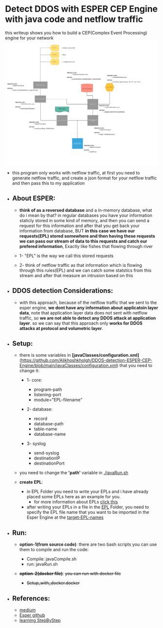# Detect DDOS with ESPER CEP Engine with java code and netflow traffic

this writeup shows you how to build a CEP(Complex Event Processing) engine for your network
![alt text](https://github.com/Alikhoshkholgh/DDOS-detection-ESPER-CEP-Engine/blob/main/CEP%20engine%20based%20on%20esper.jpeg)

+ this program only works with netflow traffic, at first you need to generate netflow traffic, and create a json format for your netflow traffic and then pass this to my application

+ ## About ESPER:
  + **think of as a reversed database** and a in-memory database, what do i mean by that? in regular databases you have your information staticly stored in some kind of memory, and then you can send a request for this information and after that you get back your information from database, BUT **in this case we have our requests(EPL) stored somewhere and then having these requests we can pass our stream of data to this requests and catch our prefered information**, Exactly like fishes that flowing through river

  + 1- "EPL" is the way we call this stored requests 
  + 2- think of netflow traffic as that information which is flowing through this rules(EPL) and we can catch some statstics from this stream and after that measure an intrusion based on this

+ ## DDOS detection Considerations:
  + with this approach, because of the netflow traffic that we sent to the esper engine, **we dont have any information about applicatoin layer data**, note that application layer data does not sent with netflow traffic, so **we are not able to detect any DDOS attack at application layer**. so we can say that this approach only **works for DDOS attacks at protocol and volumetric layer**.


+ ## Setup:
  + there is some variables in **[javaClasses/configuration.xml]**(https://github.com/Alikhoshkholgh/DDOS-detection-ESPER-CEP-Engine/blob/main/javaClasses/configuration.xml) that you need to change it: 
    + 1- core: 
      + program-path
      + listening-port
      + module="EPL-filename"
    
    + 2- database:
      + record
      + database-path
      + table-name
      + database-name
     
    + 3- syslog
      + send-syslog
      + destinationIP
      + destinationPort
         
  + you need to change the **'path'** variable in [./javaRun.sh](https://github.com/Alikhoshkholgh/DDOS-detection-ESPER-CEP-Engine/blob/main/javaRun.sh)   
    
  + **create EPL**:
    + in EPL Folder you need to write your EPLs and i have already placed some EPLs here as an example for you. 
        + for more information about EPLs [click this](http://esper.espertech.com/release-7.1.0/esper-reference/html/gettingstarted.html#gettingstarted_steps_4)
    + after writing your EPLs in a file in the [EPL](https://github.com/Alikhoshkholgh/DDOS-detection-ESPER-CEP-Engine/tree/main/EPLs) Folder, you need to specify the EPL file name that you want to be imported in the Esper Engine at the [target-EPL-names](https://github.com/Alikhoshkholgh/DDOS-detection-ESPER-CEP-Engine/blob/main/EPLs/target-EPL-names)
    
    
+ ## Run:
  + **option-1(from source code)**: there are two bash scripts you can use them to compile and run the code:
    + Compile: javaCompile.sh
    + run: javaRun.sh
    
  + **~~option-2(docker file)~~**: ~~you can run with docker file~~
    + ~~Setup_with_docker.docker~~

+ ## References:
  + [medium](https://medium.com/@bruno.felix/complex-event-processing-with-esper-core-concepts-f97394b39c07)
  + [Esper github](https://github.com/espertechinc/esper)
  + [learning StepByStep](http://esper.espertech.com/release-7.1.0/esper-reference/html/gettingstarted.html)
